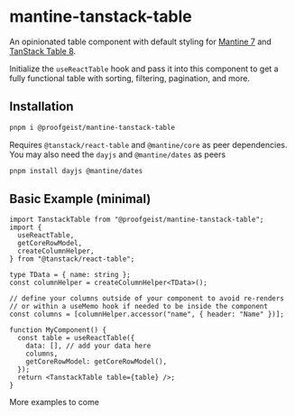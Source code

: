 # mantine-tanstack-table

An opinionated table component with default styling for [Mantine 7](https://mantine.dev/) and [TanStack Table 8](https://tanstack.com/table/v8).

Initialize the `useReactTable` hook and pass it into this component to get a fully functional table with sorting, filtering, pagination, and more.

## Installation

```bash
pnpm i @proofgeist/mantine-tanstack-table
```

Requires `@tanstack/react-table` and `@mantine/core` as peer dependencies.  
You may also need the `dayjs` and `@mantine/dates` as peers

```bash
pnpm install dayjs @mantine/dates
```

## Basic Example (minimal)

```tsx
import TanstackTable from "@proofgeist/mantine-tanstack-table";
import {
  useReactTable,
  getCoreRowModel,
  createColumnHelper,
} from "@tanstack/react-table";

type TData = { name: string };
const columnHelper = createColumnHelper<TData>();

// define your columns outside of your component to avoid re-renders
// or within a useMemo hook if needed to be inside the component
const columns = [columnHelper.accessor("name", { header: "Name" })];

function MyComponent() {
  const table = useReactTable({
    data: [], // add your data here
    columns,
    getCoreRowModel: getCoreRowModel(),
  });
  return <TanstackTable table={table} />;
}
```

More examples to come
